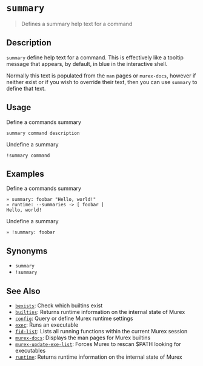 # `summary` 

> Defines a summary help text for a command

## Description

`summary` define help text for a command. This is effectively like a tooltip
message that appears, by default, in blue in the interactive shell.

Normally this text is populated from the `man` pages or `murex-docs`, however
if neither exist or if you wish to override their text, then you can use
`summary` to define that text.

## Usage

Define a commands summary

```
summary command description
```

Undefine a summary

```
!summary command
```

## Examples

Define a commands summary

```
» summary: foobar "Hello, world!"
» runtime: --summaries -> [ foobar ]
Hello, world! 
```

Undefine a summary

```
» !summary: foobar
```

## Synonyms

* `summary`
* `!summary`


## See Also

* [`bexists`](../commands/bexists.md):
  Check which builtins exist
* [`builtins`](../commands/runtime.md):
  Returns runtime information on the internal state of Murex
* [`config`](../commands/config.md):
  Query or define Murex runtime settings
* [`exec`](../commands/exec.md):
  Runs an executable
* [`fid-list`](../commands/fid-list.md):
  Lists all running functions within the current Murex session
* [`murex-docs`](../commands/murex-docs.md):
  Displays the man pages for Murex builtins
* [`murex-update-exe-list`](../commands/murex-update-exe-list.md):
  Forces Murex to rescan $PATH looking for executables
* [`runtime`](../commands/runtime.md):
  Returns runtime information on the internal state of Murex